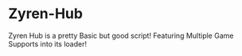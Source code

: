 # Zyren-Hub
Zyren Hub is a pretty Basic but good script! Featuring Multiple Game Supports into its loader!
